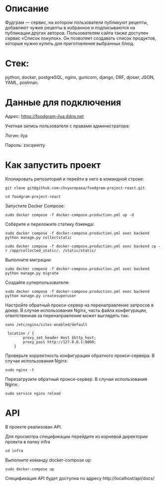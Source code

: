 # Описание

Фудграм — сервис, на котором пользователи публикуют рецепты, добавляют чужие рецепты в избранное и подписываются на публикации других авторов. Пользователям сайта также доступен сервис «Список покупок». Он позволяет создавать список продуктов, которые нужно купить для приготовления выбранных блюд.

# Стек:
python, docker, postgreSQL, nginx, gunicorn, django, DRF, djoser, JSON, YAML, postman.

# Данные для подключения
Адрес: https://foodgram-ilya.ddns.net

Учетная запись пользователя с правами администратора:

Логин: ilya

Пароль: zxcqwerty

# Как запустить проект
Клонировать репозиторий и перейти в него в командной строке:
```
git clone git@github.com:chvyarepaxa/foodgram-project-react.git
```

```
cd foodgram-project-react
```

Запустите Docker Compose:

```
sudo docker compose -f docker-compose.production.yml up -d
```

Соберите и переложите статику бэкенда:

```
sudo docker compose -f docker-compose.production.yml exec backend python manage.py collectstatic
```

```
sudo docker compose -f docker-compose.production.yml exec backend cp -r /app/collected_static/. /static/static/
```

Выполните миграции:

```
sudo docker compose -f docker-compose.production.yml exec backend python manage.py migrate
```

Создайте суперпользователя:

```
sudo docker compose -f docker-compose.production.yml exec backend python manage.py createsuperuser
```

Настройте обратный прокси-сервер на перенаправление запросов в докер.
В случае использования Nginx, часть файла конфигурации, ответственная за перенаправление может выглядеть так:

```
nano /etc/nginx/sites-enabled/default
```

```
 location / {
        proxy_set_header Host $http_host;
        proxy_pass http://127.0.0.1:8000;
    }
```

Проверьте корректность конфигурации обратного прокси-сервера.
В случае использования Nginx:

```
sudo nginx -t
```

Перезагрузите обратный прокси-сервер.
В случаи использования Nginx:

```
sudo service nginx reload
```

# API
В проекте реализован API.

Для просмотра спецификации перейдите из корневой директории проекта в папку infra

```
cd infra
```

Выполните команду docker-compose up:

```
sudo docker-compose up
```

Спецификация API будет доступна по адресу http://localhost/api/docs/